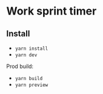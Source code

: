 # Work sprint timer

## Install
- `yarn install`
- `yarn dev`

Prod build:
- `yarn build`
- `yarn preview`

